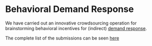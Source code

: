 Behavioral Demand Response
=============

We have carried out an innovative crowdsourcing operation for brainstorming behavioral incentives for (indirect) [demand response](http://en.wikipedia.org/wiki/Demand_response).

The complete list of the submissions can be seen [here](../../blob/master/cuso-atizo-ideas-report.pdf?raw=true)
